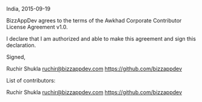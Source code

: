 India, 2015-09-19

BizzAppDev agrees to the terms of the Awkhad Corporate Contributor License
Agreement v1.0.

I declare that I am authorized and able to make this agreement and sign this
declaration.

Signed,

Ruchir Shukla ruchir@bizzappdev.com https://github.com/bizzappdev

List of contributors:

Ruchir Shukla ruchir@bizzappdev.com https://github.com/bizzappdev

